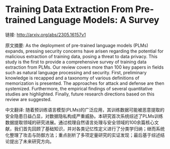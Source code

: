 # Training Data Extraction From Pre-trained Language Models: A Survey

链接: http://arxiv.org/abs/2305.16157v1

原文摘要:
As the deployment of pre-trained language models (PLMs) expands, pressing
security concerns have arisen regarding the potential for malicious extraction
of training data, posing a threat to data privacy. This study is the first to
provide a comprehensive survey of training data extraction from PLMs. Our
review covers more than 100 key papers in fields such as natural language
processing and security. First, preliminary knowledge is recapped and a
taxonomy of various definitions of memorization is presented. The approaches
for attack and defense are then systemized. Furthermore, the empirical findings
of several quantitative studies are highlighted. Finally, future research
directions based on this review are suggested.

中文翻译:
随着预训练语言模型(PLMs)的广泛应用，其训练数据可能被恶意提取的安全隐患日益凸显，对数据隐私构成严重威胁。本研究首次系统综述了PLMs训练数据提取领域的研究进展。通过梳理自然语言处理与安全领域的100余篇核心文献，我们首先回顾了基础知识，并对各类记忆性定义进行了分类学归纳；继而系统化整理了攻击与防御方法；重点剖析了多项定量研究的实证发现；最后基于综述结论提出了未来研究方向。
